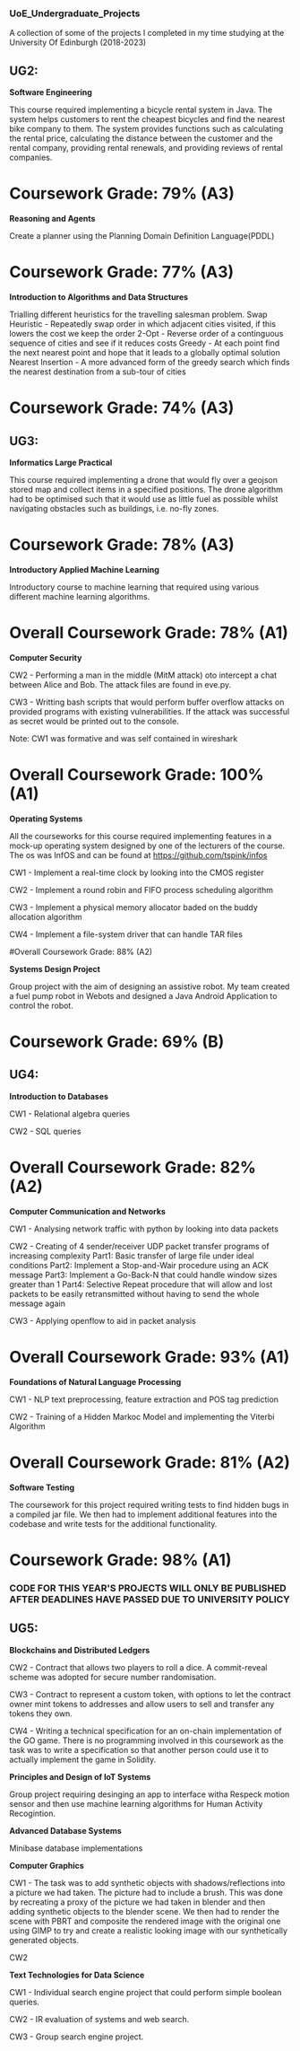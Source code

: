 ### UoE_Undergraduate_Projects
A collection of some of the projects I completed in my time studying at the University Of Edinburgh (2018-2023)

## UG2:

**Software Engineering**

This course required implementing a bicycle rental system in Java. The system helps customers to rent the cheapest bicycles and find the nearest bike company to them. The system provides functions such as calculating the rental price, calculating the distance between the customer and the rental company, providing rental renewals, and providing reviews of rental companies.

# Coursework Grade: 79% (A3)

**Reasoning and Agents**

Create a planner using the Planning Domain Definition Language(PDDL)

# Coursework Grade: 77% (A3)

**Introduction to Algorithms and Data Structures**

Trialling different heuristics for the travelling salesman problem.
Swap Heuristic - Repeatedly swap order in which adjacent cities visited, if this lowers the cost we keep the order 
2-Opt - Reverse order of a continguous sequence of cities and see if it reduces costs
Greedy - At each point find the next nearest point and hope that it leads to a globally optimal solution
Nearest Insertion - A more advanced form of the greedy search which finds the nearest destination from a sub-tour of cities

# Coursework Grade: 74% (A3)

## UG3:

**Informatics Large Practical**

This course required implementing a drone that would fly over a geojson stored map and collect items in a specified positions. The drone algorithm had to be optimised such that it would use as little fuel as possible whilst navigating obstacles such as buildings, i.e. no-fly zones.

# Coursework Grade: 78% (A3)

**Introductory Applied Machine Learning**

Introductory course to machine learning that required using various different machine learning algorithms.

# Overall Coursework Grade: 78% (A1)

**Computer Security**

CW2 - Performing a man in the middle (MitM attack) oto intercept a chat between Alice and Bob. The attack files are found in eve.py.

CW3 - Writting bash scripts that would perform buffer overflow attacks on provided programs with existing vulnerabilities. If the attack was successful as secret would be printed out to the console.

Note: CW1 was formative and was self contained in wireshark

# Overall Coursework Grade: 100% (A1)

**Operating Systems**

All the courseworks for this course required implementing features in a mock-up operating system designed by one of the lecturers of the course. The os was InfOS and can be found at https://github.com/tspink/infos

CW1 - Implement a real-time clock by looking into the CMOS register

CW2 - Implement a round robin and FIFO process scheduling algorithm

CW3 - Implement a physical memory allocator baded on the buddy allocation algorithm

CW4 - Implement a file-system driver that can handle TAR files

#Overall Coursework Grade: 88% (A2)

**Systems Design Project**

Group project with the aim of designing an assistive robot. My team created a fuel pump robot in Webots and designed a Java Android Application to control the robot.

# Coursework Grade: 69% (B)

## UG4:

**Introduction to Databases**

CW1 - Relational algebra queries

CW2 - SQL queries

# Overall Coursework Grade: 82% (A2)

**Computer Communication and Networks**

CW1 - Analysing network traffic with python by looking into data packets

CW2 - Creating of 4 sender/receiver UDP packet transfer programs of increasing complexity
      Part1: Basic transfer of large file under ideal conditions
      Part2: Implement a Stop-and-Wair procedure using an ACK message
      Part3: Implement a Go-Back-N that could handle window sizes greater than 1
      Part4: Selective Repeat procedure that will allow and lost packets to be easily retransmitted without having to send the whole message again

CW3 - Applying openflow to aid in packet analysis

# Overall Coursework Grade: 93% (A1)

**Foundations of Natural Language Processing**

CW1 - NLP text preprocessing, feature extraction and POS tag prediction

CW2 - Training of a Hidden Markoc Model and implementing the Viterbi Algorithm

# Overall Coursework Grade: 81% (A2)

**Software Testing**

The coursework for this project required writing tests to find hidden bugs in a compiled jar file. We then had to implement additional features into the codebase and write tests for the additional functionality.

# Coursework Grade: 98% (A1)

### CODE FOR THIS YEAR'S PROJECTS WILL ONLY BE PUBLISHED AFTER DEADLINES HAVE PASSED DUE TO UNIVERSITY POLICY

## UG5: 

**Blockchains and Distributed Ledgers**

CW2 - Contract that allows two players to roll a dice. A commit-reveal scheme was adopted for secure number randomisation.

CW3 - Contract to represent a custom token, with options to let the contract owner mint tokens to addresses and allow users to sell and transfer any tokens they own.

CW4 - Writing a technical specification for an on-chain implementation of the GO game. There is no programming involved in this coursework as the task was to write a specification so that another person could use it to actually implement the game in Solidity.

**Principles and Design of IoT Systems**

Group project requiring desinging an app to interface witha Respeck motion sensor and then use machine learning algorithms for Human Activity Recogintion.

**Advanced Database Systems**

Minibase database implementations

**Computer Graphics**

CW1 - The task was to add synthetic objects with shadows/reflections into a picture we had taken. The picture had to include a brush. This was done by recreating a proxy of the picture we had taken in blender and then adding synthetic objects to the blender scene. We then had to render the scene with PBRT and composite the rendered image with the original one using GIMP to try and create a realistic looking image with our synthetically generated objects.

CW2

**Text Technologies for Data Science**

CW1 - Individual search engine project that could perform simple boolean queries.

CW2 - IR evaluation of systems and web search.

CW3 - Group search engine project.




